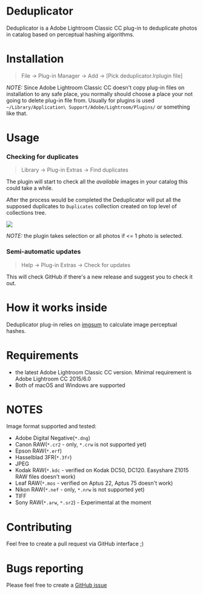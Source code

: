 # Deduplicator

Deduplicator is a Adobe Lightroom Classic CC plug-in to deduplicate photos in catalog based
on perceptual hashing algorithms.

# Installation

> File -> Plug-in Manager -> Add -> [Pick deduplicator.lrplugin file]

*NOTE:* Since Adobe Lightroom Classic CC doesn't copy plug-in files on installation to any safe place, you normally should choose a place your not going to delete plug-in file from.
Usually for plugins is used `~/Library/Application\ Support/Adobe/Lightroom/Plugins/` or something like that.

# Usage

### Checking for duplicates

> Library -> Plug-in Extras -> Find duplicates

The plugin will start to check all the *available* images in your catalog this could take a while.

After the process would be completed the Deduplicator will put all the supposed duplicates to `Duplicates` collection created on top level of collections tree.

![](https://raw.githubusercontent.com/teran/deduplicator/master/docs/static/images/collections-screenshot.png)

*NOTE:* the plugin takes selection or all photos if <= 1 photo is selected.

### Semi-automatic updates

> Help -> Plug-in Extras -> Check for updates

This will check GitHub if there's a new release and suggest you to check it out.

# How it works inside

Deduplicator plug-in relies on [imgsum](https://github.com/teran/imgsum) to calculate
image perceptual hashes.

# Requirements

 * the latest Adobe Lightroom Classic CC version. Minimal requirement is Adobe Lightroom CC 2015/6.0
 * Both of macOS and Windows are supported

# NOTES

Image format supported and tested:
* Adobe Digital Negative(`*.dng`)
* Canon RAW(`*.cr2` - only, `*.crw` is not supported yet)
* Epson RAW(`*.erf`)
* Hasselblad 3FR(`*.3fr`)
* JPEG
* Kodak RAW(`*.kdc` - verified on Kodak DC50, DC120. Easyshare Z1015 RAW files doesn't work)
* Leaf RAW(`*.mos` - verified on Aptus 22, Aptus 75 doesn't work)
* Nikon RAW(`*.nef` - only, `*.nrw` is not supported yet)
* TIFF
* Sony RAW(`*.arw`, `*.sr2`) - Experimental at the moment

# Contributing

Feel free to create a pull request via GitHub interface ;)

# Bugs reporting

Please feel free to create a [GitHub issue](https://github.com/teran/deduplicator/issues/new)
